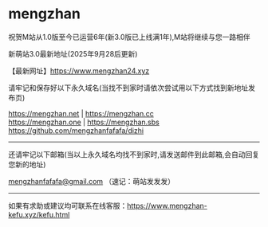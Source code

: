 # mengzhan
祝贺M站从1.0版至今已运营6年(新3.0版已上线满1年),M站将继续与您一路相伴

新萌站3.0最新地址(2025年9月28后更新)

【最新网址】https://www.mengzhan24.xyz

请牢记和保存好以下永久域名(当找不到家时请依次尝试用以下方式找到新地址发布页)

https://mengzhan.net  |  https://mengzhan.cc  
https://mengzhan.one  |  https://mengzhan.sbs  
https://github.com/mengzhanfafafa/dizhi

--------------------------------------------------------------------------------
还请牢记以下邮箱(当以上永久域名均找不到家时,请发送邮件到此邮箱,会自动回复您新的地址)

mengzhanfafafa@gmail.com （速记：萌站发发发）

--------------------------------------------------------------------------------
如果有求助或建议均可联系在线客服：https://www.mengzhan-kefu.xyz/kefu.html



